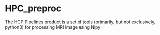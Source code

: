 # HPC_preproc
The HCP Pipelines product is a set of tools (primarily, but not exclusively, python3) for processing MRI image using Nipy
